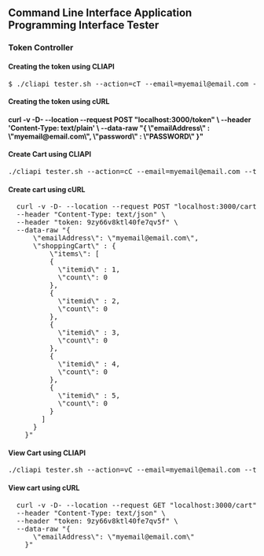 ## Command Line Interface Application Programming Interface Tester

<!-- Token Features -->
<h3>Token Controller</h3>
<h4>Creating the token using CLIAPI</h4>

<pre>
$ ./cliapi_tester.sh --action=cT --email=myemail@email.com --data=PASSWORD
</pre>

<h4>Creating the token using cURL</h4>

<h4>
curl -v -D- --location --request POST "localhost:3000/token" \
    --header 'Content-Type: text/plain' \
    --data-raw "{
            \"emailAddress\" : \"myemail@email.com\",
            \"password\" : \"PASSWORD\"
    }"
</h4>

<!-- Create Features -->

<h4>Create Cart using CLIAPI</h4>
<pre>
./cliapi_tester.sh --action=cC --email=myemail@email.com --token=9zy66v8ktl40fe7qv5f
</pre>

<h4>Create cart using cURL</h4>
<pre>
  curl -v -D- --location --request POST "localhost:3000/cart" \
  --header "Content-Type: text/json" \
  --header "token: 9zy66v8ktl40fe7qv5f" \
  --data-raw "{
      \"emailAddress\": \"myemail@email.com\",
      \"shoppingCart\" : {
          \"items\": [
          {
            \"itemid\" : 1,
            \"count\": 0
          },
          {
            \"itemid\" : 2,
            \"count\": 0
          },
          {
            \"itemid\" : 3,
            \"count\": 0
          },
          {
            \"itemid\" : 4,
            \"count\": 0
          },
          {
            \"itemid\" : 5,
            \"count\": 0
          }
        ]
      }
    }"
</pre>

<h4>View Cart using CLIAPI</h4>
<pre>
./cliapi_tester.sh --action=vC --email=myemail@email.com --token=9zy66v8ktl40fe7qv5f
</pre>

<h4>View cart using cURL</h4>
<pre>
  curl -v -D- --location --request GET "localhost:3000/cart" \
  --header "Content-Type: text/json" \
  --header "token: 9zy66v8ktl40fe7qv5f" \
  --data-raw "{
      \"emailAddress\": \"myemail@email.com\"
    }"
</pre>
